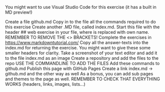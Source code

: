 You might want to use Visual Studio Code for this exercise (it has a built in MD preview!)

Create a file github.md
Copy in to the file all the commands required to do this exercise
Create another .MD file, called index.md.
Start this file with the header ## <own name> web exercise in your file, where <own name> is replaced with own name. REMEMBER TO REMOVE THE <> BRACKETS!
Complete the exercises in https://www.markdowntutorial.com/
Copy all the answer-texts into the index.md for returning the exercise.
You might want to give these some smaller headers for clarity.
Take a screenshot of your text editor and add it to the file index.md as an image
Create a repository and add the files to the repo
USE THE COMMANDLINE TO ADD THE FILES
Add these commands to github.md
Publish this page with GitHub Pages
Create a link index.md → github.md and the other way as well
As a bonus, you can add sub pages and themes to the page as well.
REMEMBER TO CHECK THAT EVERYTHING WORKS (headers, links, images, lists...)